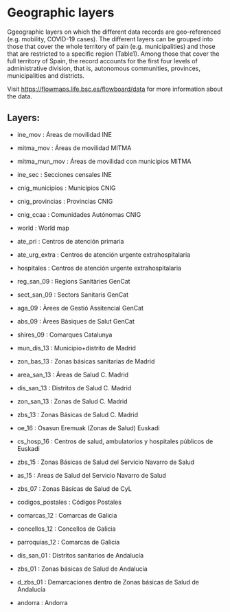 # Geographic layers

Ggeographic layers on which the different data records are geo-referenced (e.g. mobility, COVID-19 cases). The different layers can be grouped into those that cover the whole territory of pain (e.g. municipalities) and those that are restricted to a specific region (Table1). Among those that cover the full territory of Spain, the record accounts for the first four levels of administrative division, that is, autonomous communities, provinces, municipalities and districts.

Visit https://flowmaps.life.bsc.es/flowboard/data for more information about the data.


## Layers:

- ine_mov : Áreas de movilidad INE

- mitma_mov : Áreas de movilidad MITMA

- mitma_mun_mov : Áreas de movilidad con municipios MITMA

- ine_sec : Secciones censales INE

- cnig_municipios : Municipios CNIG
- cnig_provincias : Provincias CNIG
- cnig_ccaa : Comunidades Autónomas CNIG

- world : World map

- ate_pri : Centros de atención primaria

- ate_urg_extra : Centros de atención urgente extrahospitalaria

- hospitales : Centros de atención urgente extrahospitalaria

- reg_san_09 : Regions Sanitàries GenCat
- sect_san_09 : Sectors Sanitaris GenCat
- aga_09 : Àrees de Gestió Assitencial GenCat
- abs_09 : Àrees Bàsiques de Salut GenCat
- shires_09 : Comarques Catalunya

- mun_dis_13 : Municipio+distrito de Madrid
- zon_bas_13 : Zonas básicas sanitarias de Madrid
- area_san_13 : Áreas de Salud C. Madrid
- dis_san_13 : Distritos de Salud C. Madrid
- zon_san_13 : Zonas de Salud C. Madrid
- zbs_13 : Zonas Básicas de Salud C. Madrid

- oe_16 : Osasun Eremuak (Zonas de Salud) Euskadi
- cs_hosp_16 : Centros de salud, ambulatorios y hospitales públicos de Euskadi

- zbs_15 : Zonas Básicas de Salud del Servicio Navarro de Salud
- as_15 : Areas de Salud del Servicio Navarro de Salud

- zbs_07 : Zonas Básicas de Salud de CyL

- codigos_postales : Códigos Postales

- comarcas_12 : Comarcas de Galicia
- concellos_12 : Concellos de Galicia
- parroquias_12 : Comarcas de Galicia

- dis_san_01 : Distritos sanitarios de Andalucía
- zbs_01 : Zonas básicas de Salud de Andalucía
- d_zbs_01 : Demarcaciones dentro de Zonas básicas de Salud de Andalucía
- andorra : Andorra
